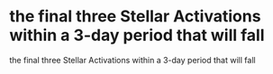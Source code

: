 # the final three Stellar Activations within a 3-day period that will fall

the final three Stellar Activations within a 3-day period that will fall